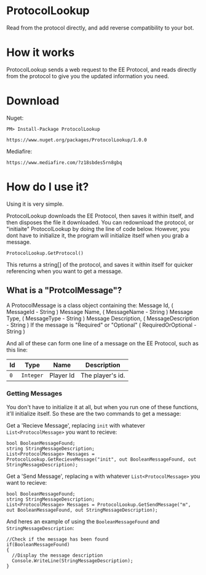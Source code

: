 # ProtocolLookup
Read from the protocol directly, and add reverse compatibility to your bot.

# How it works
ProtocolLookup sends a web request to the EE Protocol, and reads directly from the protocol to give you the updated information you need.

# Download
Nuget:

`PM> Install-Package ProtocolLookup`

`https://www.nuget.org/packages/ProtocolLookup/1.0.0`

Mediafire:

`https://www.mediafire.com/?z18sbdes5rn8gbq`

# How do I use it?
Using it is very simple.

ProtocolLookup downloads the EE Protocol, then saves it within itself, and then disposes the file it downloaded. You can redownload the protocol, or "initiaite" ProtocolLookup by doing the line of code below. However, you dont have to initialize it, the program will initialize itself when you grab a message.

`ProtocolLookup.GetProtocol()`

This returns a string[] of the protocol, and saves it within itself for quicker referencing when you want to get a message.

## What is a "ProtcolMessage"?
A ProtocolMessage is a class object containing the:
Message Id, ( MessageId - String )
Message Name, ( MessageName - String )
Message Type, ( MessageType - String )
Message Description, ( MessageDescription - String )
If the message is "Required" or "Optional" ( RequiredOrOptional - String )

And all of these can form one line of a message on the EE Protocol, such as this line:

| Id  | Type      | Name      | Description
| --- | ----      | ----      | -----------
| `0` | `Integer` | Player Id | The player's id.

### Getting Messages
You don't have to initialize it at all, but when you run one of these functions, it'll initialize itself. So these are the two commands to get a message:

Get a 'Recieve Message', replacing `init` with whatever `List<ProtocolMessage>` you want to recieve:

```
bool BooleanMessageFound;
string StringMessageDescription;
List<ProtocolMessage> Messages = ProtocolLookup.GetRecieveMessage("init", out BooleanMessageFound, out StringMessageDescription);
```

Get a 'Send Message', replacing `m` with whatever `List<ProtocolMessage>` you want to recieve:

```
bool BooleanMessageFound;
string StringMessageDescription;
List<ProtocolMessage> Messages = ProtocolLookup.GetSendMessage("m", out BooleanMessageFound, out StringMessageDescription);
```

And heres an example of using the `BooleanMessageFound` and `StringMessageDescription`:

```
//Check if the message has been found
if(BooleanMessageFound)
{
  //Display the message description
  Console.WriteLine(StringMessageDescription);
}
```
